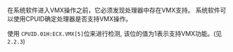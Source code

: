 

在系统软件进入VMX操作之前，它必须发现处理器中存在VMX支持。 系统软件可以使用CPUID确定处理器是否支持VMX操作。

使用 `CPUID.01H:ECX.VMX[5]`位来进行检测, 该位的值为1表示支持VMX功能。(见`2.2.3`)
